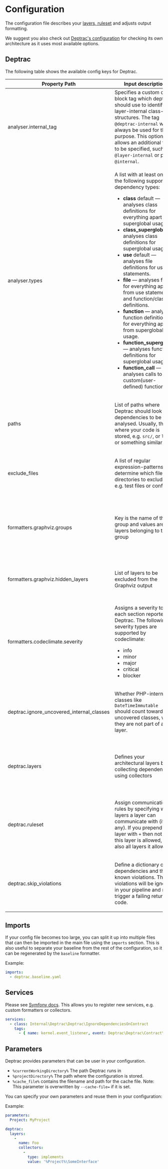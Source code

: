 # Configuration

The configuration file describes your [layers, ruleset](concepts.md) and adjusts
output formatting.

We suggest you also check out [Deptrac's configuration](https://github.com/deptrac/deptrac/blob/main/deptrac.yaml)
for checking its own architecture as it uses most available options.

## Deptrac

The following table shows the available config keys for Deptrac.

<table>
<thead>
<tr>
<th>Property Path</th>
<th>Input description</th>
<th>Example usage</th>
</tr>
</thead>
<tbody>
<tr>
<td>analyser.internal_tag</td>
<td>
Specifies a custom doc block tag which deptrac should use to identify layer-internal
class-like structures. The tag <code>@deptrac-internal</code> will always be used
for this purpose. This option allows an additional tag to be specified, such as
<code>@layer-internal</code> or plain <code>@internal</code>.
</td>
<td>

```yaml
deptrac:
  analyser:
    internal_tag: "@layer-internal"
```
</td>
</tr>
<tr>
<td>analyser.types</td>
<td>

A list with at least one of the following supported dependency types:
<ul>
<li><strong>class</strong> default &mdash; analyses class definitions for everything apart from superglobal usage.
</li>
<li><strong>class_superglobal</strong> &mdash; analyses class definitions for superglobal usage.
</li>
<li><strong>use</strong> default &mdash; analyses file definitions for use statements.
</li>
<li><strong>file</strong> &mdash; analyses file for everything apart from use statements and function/class definitions.
</li>
<li><strong>function</strong> &mdash; analyses function definitions for everything apart from superglobal usage.
</li>
<li><strong>function_superglobal</strong> &mdash; analyses function definitions for superglobal usage.
</li>
<li><strong>function_call</strong> &mdash; analyses calls to custom(user-defined) functions

</td>
<td>

```yaml
deptrac:
  analyser:
    types:
      - "use"
      - "file"
      - "class_superglobal"
      - "function_superglobal"
      - "function_call"
```

</td>
</tr>
<tr>
<td>paths</td>
<td>

List of paths where Deptrac should look for dependencies to be analysed.
Usually, this is where your code is stored, e.g. <code>src/</code>, or <code>lib/</code> or
something similar.

</td>
<td>

```yaml
deptrac:
  paths:
    - src/
```

</td>
</tr>
<tr>
<td>exclude_files</td>
<td>

A list of regular expression-patterns to determine which files or directories to exclude,
e.g. test files or config

</td>
<td>

```yaml
deptrac:
  exclude_files:
    - '#.*Test\.php$#'
```

</td>
</tr>
<tr>
<td>formatters.graphviz.groups</td>
<td>

Key is the name of the group and values are the layers belonging to that group

</td>
<td>

```yaml
deptrac:
  formatters:
    graphviz:
      groups:
        Entrypoints:
          - Controllers
          - Commands
        Persistence:
          - Repositories
          - Entities
```

</td>
</tr>
<tr>
<td>formatters.graphviz.hidden_layers</td>
<td>

List of layers to be excluded from the Graphviz output

</td>
<td>

```yaml
deptrac:
  formatters:
    graphviz:
      hidden_layers:
        - Controllers
```

</td>
</tr>
<tr>
<td>formatters.codeclimate.severity</td>
<td>

Assigns a severity to each section reported by Deptrac. The following
severity types are supported by codeclimate:
<ul>
<li>info</li>
<li>minor</li>
<li>major</li>
<li>critical</li>
<li>blocker</li>
</ul>

</td>
<td>

```yaml
deptrac:
  formatters:
    codeclimate:
      severity:
        failure: blocker
        skipped: major
        uncovered: major
```

</td>
</tr>
<tr>
<td>deptrac.ignore_uncovered_internal_classes</td>
<td>

Whether PHP-internal classes like <code>DateTimeImmutable</code> should count
towards uncovered classes, when they are not part of any layer.

</td>
<td>

```yaml
deptrac:
  ignore_uncovered_internal_classes: false # default: true
```

</td>
</tr>
<tr>
<td>deptrac.layers</td>
<td>

Defines your architectural layers by collecting dependencies using collectors

</td>
<td>

```yaml
deptrac:
  layers:
    -
      name: Controller
      collectors:
        -
          type: classLike
          value: .*Controller.*
```

</td>
</tr>
<tr>

<td>deptrac.ruleset</td>
<td>

Assign communication rules by specifying which layers a layer can
communicate with (if any). If you prepend a layer with <code>+</code> then not
only this layer is allowed, but also all layers it allows.

</td>
<td>

```yaml
deptrac:
  ruleset:
    Controllers: [Services]
    Services:
      - Repositories
    Repositories: ~
```

</td>
</tr>
<tr>

<td>deptrac.skip_violations</td>
<td>

Define a dictionary of dependencies and their known violations.
This violations will be ignored in your pipeline and not trigger a
failing return code.

</td>
<td>

```yaml
deptrac:
  skip_violations:
    Library\LibClass:
      - Core\CoreClass
```

</td>
</tr>
</tbody>
</table>

## Imports

If your config file becomes too large, you can split it up into multiple files
that can then be imported in the main file using the `imports` section.
This is also useful to separate your baseline from the rest of the
configuration, so it can be regenerated by the `baseline` formatter.

Example:

```yaml
imports:
  - deptrac.baseline.yaml
```

## Services

Please see [Symfony docs](https://symfony.com/doc/current/service_container.html#explicitly-configuring-services-and-arguments).
This allows you to register new services, e.g. custom formatters or collectors.


```yaml
services:
  - class: Internal\Deptrac\Deptrac\IgnoreDependenciesOnContract
    tags:
      - { name: kernel.event_listener, event: Deptrac\Deptrac\Contract\Analyser\ProcessEvent }
```

## Parameters

Deptrac provides parameters that can be user in your configuration.

* `%currentWorkingDirectory%` The path Deptrac runs in
* `%projectDirectory%` The path where the configuration is stored.
* `%cache_file%` contains the filename and path for the cache file.
  Note: This parameter is overwritten by `--cache-file=` if it is set.

You can specify your own parameters and reuse them in your configuration:

Example:

```yaml
parameters:
  Project: MyProject

deptrac:
  layers:
    -
      name: Foo
      collectors:
        -
          type: implements
          value: '%Project%\SomeInterface'
```
